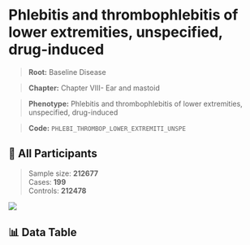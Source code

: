 # Phlebitis and thrombophlebitis of lower extremities, unspecified, drug-induced

> **Root:** Baseline Disease  

> **Chapter:** Chapter VIII- Ear and mastoid  

> **Phenotype:** Phlebitis and thrombophlebitis of lower extremities, unspecified, drug-induced  

> **Code:** `PHLEBI_THROMBOP_LOWER_EXTREMITI_UNSPE`

## 🧪 All Participants  
> Sample size: **212677**  
> Cases: **199**  
> Controls: **212478**
<img src="/Sensitive/Figures/ALL/Incidence/PHLEBI_THROMBOP_LOWER_EXTREMITI_UNSPE.png"/>

## 📊 Data Table
<CsvTableMRF src="/Sensitive/Data/ALL/Incidence/COX_PHLEBI_THROMBOP_LOWER_EXTREMITI_UNSPE.csv"/>

